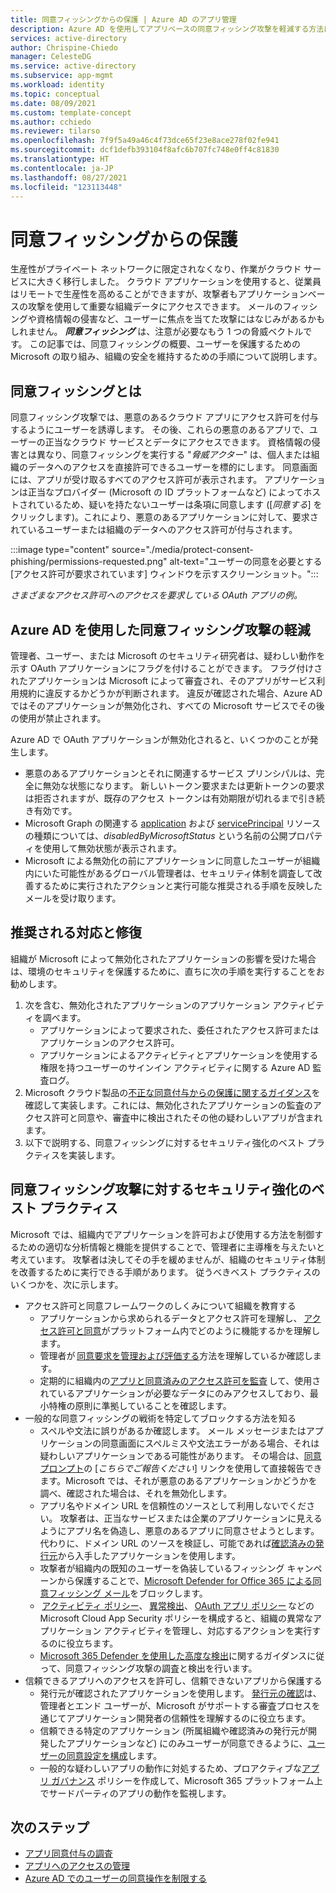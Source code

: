```yaml
---
title: 同意フィッシングからの保護 | Azure AD のアプリ管理
description: Azure AD を使用してアプリベースの同意フィッシング攻撃を軽減する方法について説明します。
services: active-directory
author: Chrispine-Chiedo
manager: CelesteDG
ms.service: active-directory
ms.subservice: app-mgmt
ms.workload: identity
ms.topic: conceptual
ms.date: 08/09/2021
ms.custom: template-concept
ms.author: cchiedo
ms.reviewer: tilarso
ms.openlocfilehash: 7f9f5a49a46c4f73dce65f23e8ace278f02fe941
ms.sourcegitcommit: dcf1defb393104f8afc6b707fc748e0ff4c81830
ms.translationtype: HT
ms.contentlocale: ja-JP
ms.lasthandoff: 08/27/2021
ms.locfileid: "123113448"
---
```

# <a name="protecting-against-consent-phishing"></a>同意フィッシングからの保護

生産性がプライベート ネットワークに限定されなくなり、作業がクラウド サービスに大きく移行しました。 クラウド アプリケーションを使用すると、従業員はリモートで生産性を高めることができますが、攻撃者もアプリケーションベースの攻撃を使用して重要な組織データにアクセスできます。 メールのフィッシングや資格情報の侵害など、ユーザーに焦点を当てた攻撃にはなじみがあるかもしれません。 ***同意フィッシング*** は、注意が必要なもう 1 つの脅威ベクトルです。
この記事では、同意フィッシングの概要、ユーザーを保護するための Microsoft の取り組み、組織の安全を維持するための手順について説明します。

## <a name="what-is-consent-phishing"></a>同意フィッシングとは

同意フィッシング攻撃では、悪意のあるクラウド アプリにアクセス許可を付与するようにユーザーを誘導します。 その後、これらの悪意のあるアプリで、ユーザーの正当なクラウド サービスとデータにアクセスできます。 資格情報の侵害とは異なり、同意フィッシングを実行する "*脅威アクター*" は、個人または組織のデータへのアクセスを直接許可できるユーザーを標的にします。 同意画面には、アプリが受け取るすべてのアクセス許可が表示されます。 アプリケーションは正当なプロバイダー (Microsoft の ID プラットフォームなど) によってホストされているため、疑いを持たないユーザーは条項に同意します ([*同意する*] をクリックします)。これにより、悪意のあるアプリケーションに対して、要求されているユーザーまたは組織のデータへのアクセス許可が付与されます。

:::image type="content" source="./media/protect-consent-phishing/permissions-requested.png" alt-text="ユーザーの同意を必要とする [アクセス許可が要求されています] ウィンドウを示すスクリーンショット。":::

*さまざまなアクセス許可へのアクセスを要求している OAuth アプリの例。*

## <a name="mitigating-consent-phishing-attacks-using-azure-ad"></a>Azure AD を使用した同意フィッシング攻撃の軽減

管理者、ユーザー、または Microsoft のセキュリティ研究者は、疑わしい動作を示す OAuth アプリケーションにフラグを付けることができます。 フラグ付けされたアプリケーションは Microsoft によって審査され、そのアプリがサービス利用規約に違反するかどうかが判断されます。 違反が確認された場合、Azure AD ではそのアプリケーションが無効化され、すべての Microsoft サービスでその後の使用が禁止されます。

Azure AD で OAuth アプリケーションが無効化されると、いくつかのことが発生します。
- 悪意のあるアプリケーションとそれに関連するサービス プリンシパルは、完全に無効な状態になります。 新しいトークン要求または更新トークンの要求は拒否されますが、既存のアクセス トークンは有効期限が切れるまで引き続き有効です。
- Microsoft Graph の関連する [application](/graph/api/resources/application?view=graph-rest-1.0&preserve-view=true) および [servicePrincipal](/graph/api/resources/serviceprincipal?view=graph-rest-1.0&preserve-view=true) リソースの種類については、*disabledByMicrosoftStatus* という名前の公開プロパティを使用して無効状態が表示されます。
- Microsoft による無効化の前にアプリケーションに同意したユーザーが組織内にいた可能性があるグローバル管理者は、セキュリティ体制を調査して改善するために実行されたアクションと実行可能な推奨される手順を反映したメールを受け取ります。

## <a name="recommended-response-and-remediation"></a>推奨される対応と修復

組織が Microsoft によって無効化されたアプリケーションの影響を受けた場合は、環境のセキュリティを保護するために、直ちに次の手順を実行することをお勧めします。

1. 次を含む、無効化されたアプリケーションのアプリケーション アクティビティを調べます。
    - アプリケーションによって要求された、委任されたアクセス許可またはアプリケーションのアクセス許可。
    - アプリケーションによるアクティビティとアプリケーションを使用する権限を持つユーザーのサインイン アクティビティに関する Azure AD 監査ログ。
1. Microsoft クラウド製品の[不正な同意付与からの保護に関するガイダンス](/microsoft-365/security/office-365-security/detect-and-remediate-illicit-consent-grants?view=o365-worldwide&preserve-view=true)を確認して実装します。これには、無効化されたアプリケーションの監査のアクセス許可と同意や、審査中に検出されたその他の疑わしいアプリが含まれます。
1. 以下で説明する、同意フィッシングに対するセキュリティ強化のベスト プラクティスを実装します。


## <a name="best-practices-for-hardening-against-consent-phishing-attacks"></a>同意フィッシング攻撃に対するセキュリティ強化のベスト プラクティス

Microsoft では、組織内でアプリケーションを許可および使用する方法を制御するための適切な分析情報と機能を提供することで、管理者に主導権を与えたいと考えています。 攻撃者は決してその手を緩めませんが、組織のセキュリティ体制を改善するために実行できる手順があります。 従うべきベスト プラクティスのいくつかを、次に示します。

* アクセス許可と同意フレームワークのしくみについて組織を教育する
    - アプリケーションから求められるデータとアクセス許可を理解し、 [アクセス許可と同意](../develop/v2-permissions-and-consent.md)がプラットフォーム内でどのように機能するかを理解します。
    - 管理者が [同意要求を管理および評価する](./manage-consent-requests.md)方法を理解しているか確認します。
    - 定期的に組織内の[アプリと同意済みのアクセス許可を監査](/azure/security/fundamentals/steps-secure-identity#audit-apps-and-consented-permissions) して、使用されているアプリケーションが必要なデータにのみアクセスしており、最小特権の原則に準拠していることを確認します。
* 一般的な同意フィッシングの戦術を特定してブロックする方法を知る
    - スペルや文法に誤りがあるか確認します。 メール メッセージまたはアプリケーションの同意画面にスペルミスや文法エラーがある場合、それは疑わしいアプリケーションである可能性があります。 その場合は、[同意プロンプト](../develop/application-consent-experience.md#building-blocks-of-the-consent-prompt)の [*こちらでご報告ください*] リンクを使用して直接報告できます。Microsoft では、それが悪意のあるアプリケーションかどうかを調べ、確認された場合は、それを無効化します。
    - アプリ名やドメイン URL を信頼性のソースとして利用しないでください。 攻撃者は、正当なサービスまたは企業のアプリケーションに見えるようにアプリ名を偽造し、悪意のあるアプリに同意させようとします。 代わりに、ドメイン URL のソースを検証し、可能であれば[確認済みの発行元](../develop/publisher-verification-overview.md)から入手したアプリケーションを使用します。
    - 攻撃者が組織内の既知のユーザーを偽装しているフィッシング キャンペーンから保護することで、[Microsoft Defender for Office 365 による同意フィッシング メール](/microsoft-365/security/office-365-security/set-up-anti-phishing-policies?view=o365-worldwide&preserve-view=true#impersonation-settings-in-anti-phishing-policies-in-microsoft-defender-for-office-365)をブロックします。
    -  [アクティビティ ポリシー](/cloud-app-security/user-activity-policies)、 [異常検出](/cloud-app-security/anomaly-detection-policy)、 [OAuth アプリ ポリシー](/cloud-app-security/app-permission-policy) などの Microsoft Cloud App Security ポリシーを構成すると、組織の異常なアプリケーション アクティビティを管理し、対応するアクションを実行するのに役立ちます。
    - [Microsoft 365 Defender を使用した高度な検出](/microsoft-365/security/defender/advanced-hunting-overview?view=o365-worldwide&preserve-view=true)に関するガイダンスに従って、同意フィッシング攻撃の調査と検出を行います。
* 信頼できるアプリへのアクセスを許可し、信頼できないアプリから保護する
    - 発行元が確認されたアプリケーションを使用します。 [発行元の確認](../develop/publisher-verification-overview.md)は、管理者とエンド ユーザーが、Microsoft がサポートする審査プロセスを通じてアプリケーション開発者の信頼性を理解するのに役立ちます。
    - 信頼できる特定のアプリケーション (所属組織や確認済みの発行元が開発したアプリケーションなど) にのみユーザーが同意できるように、[ユーザーの同意設定を構成](./configure-user-consent.md?tabs=azure-portal)します。
    - 一般的な疑わしいアプリの動作に対処するため、プロアクティブな[アプリ ガバナンス](/microsoft-365/compliance/app-governance-manage-app-governance?view=o365-worldwide&preserve-view=true) ポリシーを作成して、Microsoft 365 プラットフォーム上でサードパーティのアプリの動作を監視します。

## <a name="next-steps"></a>次のステップ

* [アプリ同意付与の調査](/security/compass/incident-response-playbook-app-consent)
* [アプリへのアクセスの管理](./what-is-access-management.md)
* [Azure AD でのユーザーの同意操作を制限する](/azure/security/fundamentals/steps-secure-identity#restrict-user-consent-operations)
